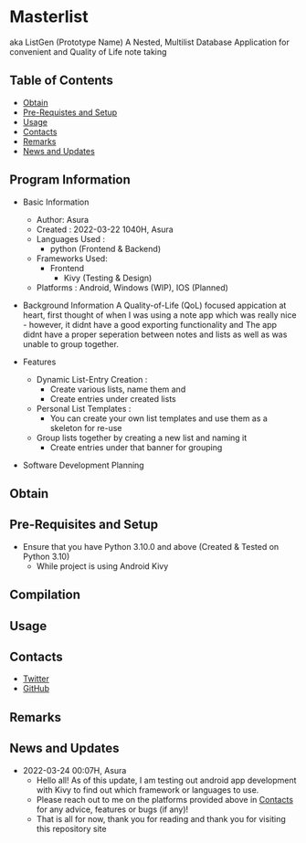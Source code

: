 # Masterlist

aka ListGen (Prototype Name)
A Nested, Multilist Database Application for convenient and Quality of Life note taking

## Table of Contents
* [Obtain](#obtain)
* [Pre-Requistes and Setup](#pre-requisites-and-setup)
* [Usage](#usage)
* [Contacts](#contacts)
* [Remarks](#remarks)
* [News and Updates](#news-and-updates)

## Program Information

- Basic Information
	- Author: Asura
	- Created : 2022-03-22 1040H, Asura
	- Languages Used : 
		- python (Frontend & Backend)
	- Frameworks Used:
		- Frontend
			- Kivy (Testing & Design)
	- Platforms : Android, Windows (WIP), IOS (Planned)

- Background Information
	A Quality-of-Life (QoL) focused appication at heart, first thought of when I was using a note app which was really nice - however, it didnt have a good exporting functionality and 
		The app didnt have a proper seperation between notes and lists as well as was unable to group together.

- Features
	- Dynamic List-Entry Creation : 
		- Create various lists, name them and 
		- Create entries under created lists
	- Personal List Templates : 
		- You can create your own list templates and use them as a skeleton for re-use
	- Group lists together by creating a new list and naming it
		- Create entries under that banner for grouping

- Software Development Planning

## Obtain

## Pre-Requisites and Setup
- Ensure that you have Python 3.10.0 and above (Created & Tested on Python 3.10)
	- While project is using Android Kivy

## Compilation

## Usage

## Contacts
- [Twitter](https://twitter.com/phantasu)
- [GitHub](https://github.com/Thanatisia)

## Remarks

## News and Updates
- 2022-03-24 00:07H, Asura
	- Hello all! As of this update, I am testing out android app development with Kivy to find out
		which framework or languages to use.
	- Please reach out to me on the platforms provided above in [Contacts](##Contacts) for any advice, features or bugs (if any)!
	- That is all for now, thank you for reading and thank you for visiting this repository site
